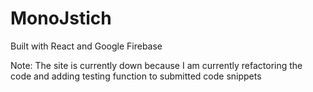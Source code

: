 # MonoJstich
Built with React and Google Firebase

Note: The site is currently down because I am currently refactoring the code and adding testing function to submitted code snippets

